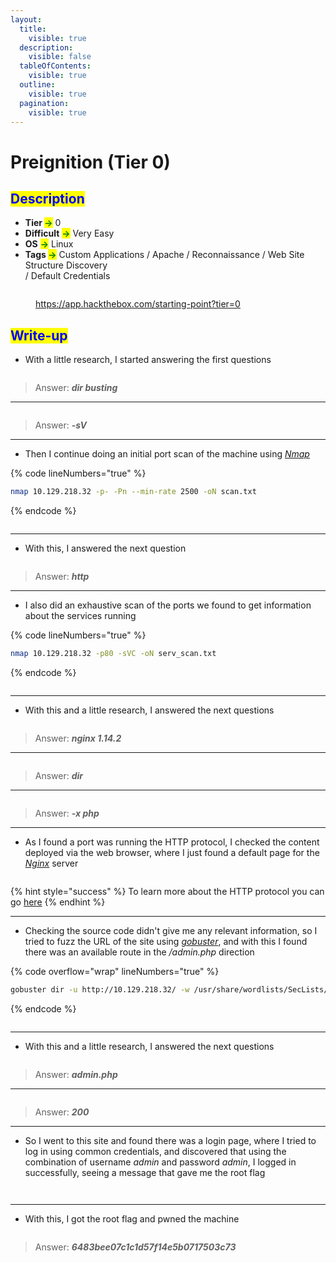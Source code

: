 ```yaml
---
layout:
  title:
    visible: true
  description:
    visible: false
  tableOfContents:
    visible: true
  outline:
    visible: true
  pagination:
    visible: true
---
```


# Preignition (Tier 0)

## <mark style="color:blue;">Description</mark>

* **Tier&#x20;**<mark style="color:green;">**->**</mark> 0
* **Difficult** <mark style="color:green;">**->**</mark> Very Easy
* **OS** <mark style="color:green;">**->**</mark> Linux
* **Tags&#x20;**<mark style="color:green;">**->**</mark> Custom Applications / Apache / Reconnaissance / Web Site Structure Discovery\
  &#x20;             / Default Credentials

<figure><img src="../../.gitbook/assets/image (592).png" alt=""><figcaption><p><a href="https://app.hackthebox.com/starting-point?tier=0">https://app.hackthebox.com/starting-point?tier=0</a></p></figcaption></figure>

## <mark style="color:blue;">Write-up</mark>

* With a little research, I started answering the first questions

<figure><img src="../../.gitbook/assets/image (36) (1).png" alt=""><figcaption></figcaption></figure>

> Answer: _**dir busting**_

***

<figure><img src="../../.gitbook/assets/image (37) (1).png" alt=""><figcaption></figcaption></figure>

> Answer: _**-sV**_

***

* Then I continue doing an initial port scan of the machine using [_Nmap_](../../networks/tools-and-utilities.md#nmap)

{% code lineNumbers="true" %}
```bash
nmap 10.129.218.32 -p- -Pn --min-rate 2500 -oN scan.txt
```
{% endcode %}

<figure><img src="../../.gitbook/assets/image (38) (1).png" alt=""><figcaption></figcaption></figure>

***

* With this, I answered the next question

<figure><img src="../../.gitbook/assets/image (40) (1).png" alt=""><figcaption></figcaption></figure>

> Answer: _**http**_

***

* I also did an exhaustive scan of the ports we found to get information about the services running

{% code lineNumbers="true" %}
```bash
nmap 10.129.218.32 -p80 -sVC -oN serv_scan.txt
```
{% endcode %}

<figure><img src="../../.gitbook/assets/image (39) (1).png" alt=""><figcaption></figcaption></figure>

***

* With this and a little research, I answered the next questions

<figure><img src="../../.gitbook/assets/image (41) (1).png" alt=""><figcaption></figcaption></figure>

> Answer: _**nginx 1.14.2**_

***

<figure><img src="../../.gitbook/assets/image (42) (1).png" alt=""><figcaption></figcaption></figure>

> Answer: _**dir**_

***

<figure><img src="../../.gitbook/assets/image (43) (1).png" alt=""><figcaption></figcaption></figure>

> Answer: _**-x php**_

***

* As I found a port was running the HTTP protocol, I checked the content deployed via the web browser, where I just found a default page for the [_Nginx_](https://nginx.org/en/) server

<figure><img src="../../.gitbook/assets/image (46) (1).png" alt=""><figcaption></figcaption></figure>

{% hint style="success" %}
To learn more about the HTTP protocol you can go [here](../../networks/protocols/http.md)
{% endhint %}

***

* Checking the source code didn't give me any relevant information, so I tried to fuzz the URL of the site using [_gobuster_](../../web-exploitation/tools-and-utilities.md#gobuster), and with this I found there was an available route in the _/admin.php_ direction

{% code overflow="wrap" lineNumbers="true" %}
```bash
gobuster dir -u http://10.129.218.32/ -w /usr/share/wordlists/SecLists/Discovery/Web-Content/common.txt -o fuzz.txt
```
{% endcode %}

<figure><img src="../../.gitbook/assets/image (50) (1).png" alt=""><figcaption></figcaption></figure>

***

* With this and a little research, I answered the next questions

<figure><img src="../../.gitbook/assets/image (47) (1).png" alt=""><figcaption></figcaption></figure>

> Answer: _**admin.php**_

***

<figure><img src="../../.gitbook/assets/image (49) (1).png" alt=""><figcaption></figcaption></figure>

> Answer: _**200**_

***

* So I went to this site and found there was a login page, where I tried to log in using common credentials, and discovered that using the combination of username _admin_ and password _admin_, I logged in successfully, seeing a message that gave me the root flag

<figure><img src="../../.gitbook/assets/image (51) (1).png" alt=""><figcaption></figcaption></figure>

<figure><img src="../../.gitbook/assets/image (52) (1).png" alt=""><figcaption></figcaption></figure>

***

* With this, I got the root flag and pwned the machine

<figure><img src="../../.gitbook/assets/image (39) (1) (1) (1).png" alt=""><figcaption></figcaption></figure>

> Answer: _**6483bee07c1c1d57f14e5b0717503c73**_
